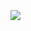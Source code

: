 <h1 Delicious-Wines </h1>
<br>
<br>
<div>
  <img src="https://user-images.githubusercontent.com/85976415/194731940-ac88338e-9cf7-41da-98dc-08ec5fb81e86.png"/>
</div>
